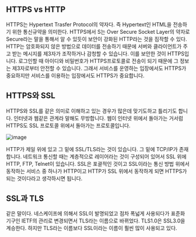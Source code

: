 ## HTTPS vs HTTP

  HTTPS는 Hypertext Trasfer Protocol의 약자다. 즉 Hypertext인 HTML을 전송하기 위한 통신규약을 의미한다. HTTPS에서 S는 Over Secure Socket Layer의 약자로 Secure라는 말을 통해서 알 수 있듯이 보안이 강화된 HTTP라는 것을 짐작할 수 있다. HTTP는 암호화되지 않은 방법으로 데이터를 전송하기 때문에 서버와 클라이언트가 주고 받는 메시지를 제3자가 조작하거나 감청할 수 있습니다. 이를 보안한 것이 HTTPS입니다. 로그인할 때 아이디와 비밀번호가 HTTPS프로토콜로 전송이 되기 때문에 그 정보는 제3자로부터 안전할 수 있습니다. 그래서 서비스를 운영하는 입장에서도 HTTPS가 중요하지만 서비스를 이용하는 입장에서도 HTTPS가 중요합니다.
  
## HTTPS와 SSL

  HTTPS와 SSL를 같은 의미로 이해하고 있는 경우가 많은데 맞기도하고 틀리기도 합니다. 인터넷과 웹같은 관계라 말해도 무방합니다. 웹이 인터넷 위에서 돌아가는 거서럼 HTTPS도 SSL 프로토콜 위에서 돌아가는 프로토콜입니다.

  ![image](https://user-images.githubusercontent.com/79847020/167242319-6d4fb4c7-5676-476b-8dee-22fd0f669db7.png)
  
  HTTP가 제일 위에 있고 그 밑에 SSL/TLS라는 것이 있습니다. 그 밑에 TCP/IP가 존재합니다. 네트워크 통신할 때는 계층적으로 레이어라는 것이 구성되어 있어서 SSL 위에 HTTP, FTP, Telnet이 있습니다. SSL은 포괄적인 것이고 SSL이라는 통신 방법 위에서 동작하는 서비스 중 하나가 HTTP이고 HTTP가 SSL 위에서 동작하게 되면 HTTPS가 되는 것이다라고 생각하시면 됩니다. 
  
## SSL과 TLS

  같은 말이다. 네스케이프에 의해서 SSL이 발명되었고 점차 폭넓게 사용되다가 표준화 기구인 IETF의 관리로 변경되면서 TLS라는 이름으로 바뀌었다. TLS1.0은 SSL3.0을 계승한다. 하지만 TLS라는 이름보다 SSL이라는 이름이 훨씬 많이 사용되고 있다.
  
  
  
  
  
  
    


 


